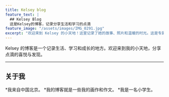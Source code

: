 ```yaml
---
title: Kelsey blog
feature_text: |
  ## Kelsey Blog
  这是Kelsey的博客，记录分享生活和学习的点滴
feature_image: "/assets/images/IMG_0291.jpg"
excerpt: "欢迎来到 Kelsey 的小天地！这里记录了她的故事、照片和温暖的时光。这是专属于 Kelsey 的美好角落。"
---
```


Kelsey 的博客是一个记录生活、学习和成长的地方。欢迎来到我的小天地，分享点滴的喜悦与发现。

<hr class="colorful-line">

## 关于我
*我来自中国北京。
*我的博客就是一些我的画作和作文。
*我是一名小学生。
